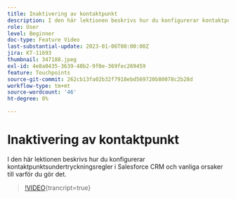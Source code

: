 ```yaml
---
title: Inaktivering av kontaktpunkt
description: I den här lektionen beskrivs hur du konfigurerar kontaktpunktsundertryckningsregler i Salesforce CRM och vanliga orsaker till varför du gör det.
role: User
level: Beginner
doc-type: Feature Video
last-substantial-update: 2023-01-06T00:00:00Z
jira: KT-11693
thumbnail: 347188.jpeg
exl-id: 4e8a0435-3639-48b2-9f0e-369fec269459
feature: Touchpoints
source-git-commit: 262cb13fa02b32f7918ebd569720b80078c2b28d
workflow-type: tm+mt
source-wordcount: '46'
ht-degree: 0%

---
```


# Inaktivering av kontaktpunkt

I den här lektionen beskrivs hur du konfigurerar kontaktpunktsundertryckningsregler i Salesforce CRM och vanliga orsaker till varför du gör det.

>[!VIDEO](https://video.tv.adobe.com/v/3432017/?learn=on&captions=swe){trancript=true}
